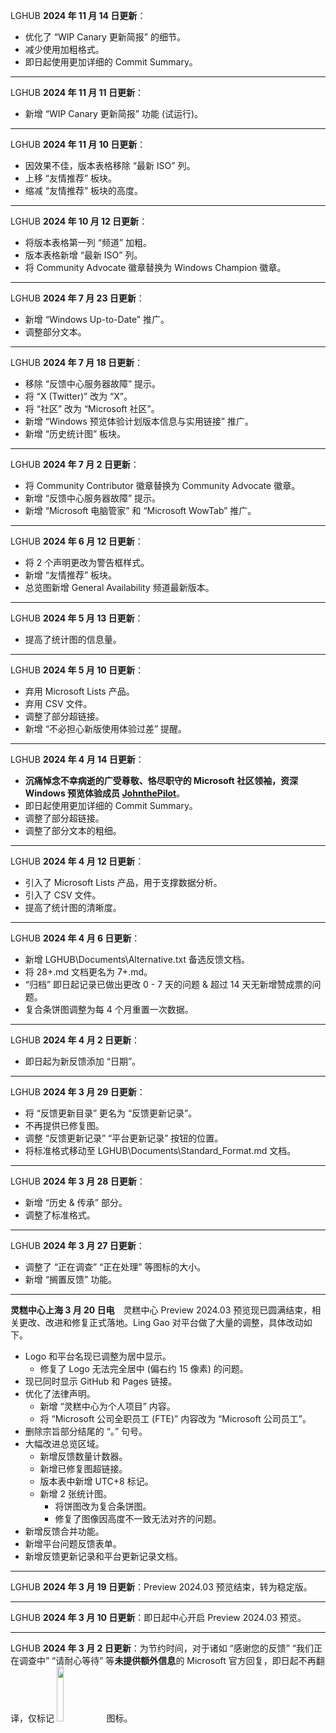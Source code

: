 LGHUB **2024 年 11 月 14 日更新**：

- 优化了 “WIP Canary 更新简报” 的细节。
- 减少使用加粗格式。
- 即日起使用更加详细的 Commit Summary。

---

LGHUB **2024 年 11 月 11 日更新**：

- 新增 “WIP Canary 更新简报” 功能 (试运行)。

---

LGHUB **2024 年 11 月 10 日更新**：

- 因效果不佳，版本表格移除 “最新 ISO” 列。
- 上移 “友情推荐” 板块。
- 缩减 “友情推荐” 板块的高度。

---

LGHUB **2024 年 10 月 12 日更新**：

- 将版本表格第一列 “频道” 加粗。
- 版本表格新增 “最新 ISO” 列。
- 将 Community Advocate 徽章替换为 Windows Champion 徽章。

---

LGHUB **2024 年 7 月 23 日更新**：

- 新增 “Windows Up-to-Date” 推广。
- 调整部分文本。

---

LGHUB **2024 年 7 月 18 日更新**：

- 移除 “反馈中心服务器故障” 提示。
- 将 “X (Twitter)” 改为 “X”。
- 将 “社区” 改为 “Microsoft 社区”。
- 新增 “Windows 预览体验计划版本信息与实用链接” 推广。
- 新增 “历史统计图” 板块。

---

LGHUB **2024 年 7 月 2 日更新**：

- 将 Community Contributor 徽章替换为 Community Advocate 徽章。
- 新增 “反馈中心服务器故障” 提示。
- 新增 “Microsoft 电脑管家” 和 “Microsoft WowTab” 推广。

---

LGHUB **2024 年 6 月 12 日更新**：

- 将 2 个声明更改为警告框样式。
- 新增 “友情推荐” 板块。
- 总览图新增 General Availability 频道最新版本。

---

LGHUB **2024 年 5 月 13 日更新**：

- 提高了统计图的信息量。

---

LGHUB **2024 年 5 月 10 日更新**：

- 弃用 Microsoft Lists 产品。
- 弃用 CSV 文件。
- 调整了部分超链接。
- 新增 “不必担心新版使用体验过差” 提醒。

---

LGHUB **2024 年 4 月 14 日更新**：

- **沉痛悼念不幸病逝的广受尊敬、恪尽职守的 Microsoft 社区领袖，资深 Windows 预览体验成员 [JohnthePilot](https://answers.microsoft.com/en-us/profile/de68638d-ba42-4e12-acc7-5dea1de48838)**。
- 即日起使用更加详细的 Commit Summary。
- 调整了部分超链接。
- 调整了部分文本的粗细。

---

LGHUB **2024 年 4 月 12 日更新**：

- 引入了 Microsoft Lists 产品，用于支撑数据分析。
- 引入了 CSV 文件。
- 提高了统计图的清晰度。

---

LGHUB **2024 年 4 月 6 日更新**：

- 新增 LGHUB\Documents\Alternative.txt 备选反馈文档。
- 将 28+.md 文档更名为 7+.md。
- “归档” 即日起记录已做出更改 0 - 7 天的问题 & 超过 14 天无新增赞成票的问题。
- 复合条饼图调整为每 4 个月重置一次数据。

---

LGHUB **2024 年 4 月 2 日更新**：

- 即日起为新反馈添加 “日期”。

---

LGHUB **2024 年 3 月 29 日更新**：

- 将 “反馈更新目录” 更名为 “反馈更新记录”。
- 不再提供已修复图。
- 调整 “反馈更新记录” “平台更新记录” 按钮的位置。
- 将标准格式移动至 LGHUB\Documents\Standard_Format.md 文档。

---

LGHUB **2024 年 3 月 28 日更新**：

- 新增 “历史 & 传承” 部分。
- 调整了标准格式。

---

LGHUB **2024 年 3 月 27 日更新**：

- 调整了 “正在调查” “正在处理” 等图标的大小。
- 新增 “搁置反馈” 功能。

---

**灵糕中心上海 3 月 20 日电**&emsp;灵糕中心 Preview 2024.03 预览现已圆满结束，相关更改、改进和修复正式落地。Ling Gao 对平台做了大量的调整，具体改动如下。

- Logo 和平台名现已调整为居中显示。
  - 修复了 Logo 无法完全居中 (偏右约 15 像素) 的问题。
- 现已同时显示 GitHub 和 Pages 链接。
- 优化了法律声明。
  - 新增 “灵糕中心为个人项目” 内容。
  - 将 “Microsoft 公司全职员工 (FTE)” 内容改为 “Microsoft 公司员工”。
- 删除宗旨部分结尾的 “。” 句号。
- 大幅改进总览区域。
  - 新增反馈数量计数器。
  - 新增已修复图超链接。
  - 版本表中新增 UTC+8 标记。
  - 新增 2 张统计图。
    - 将饼图改为复合条饼图。
    - 修复了图像因高度不一致无法对齐的问题。
- 新增反馈合并功能。
- 新增平台问题反馈表单。
- 新增反馈更新记录和平台更新记录文档。

---

LGHUB **2024 年 3 月 19 日更新**：Preview 2024.03 预览结束，转为稳定版。

---

LGHUB **2024 年 3 月 10 日更新**：即日起中心开启 Preview 2024.03 预览。

---

LGHUB **2024 年 3 月 2 日更新**：为节约时间，对于诸如 “感谢您的反馈” “我们正在调查中” “请耐心等待” 等**未提供额外信息**的 Microsoft 官方回复，即日起不再翻译，仅标记 <img src="https://github.com/Lingggao/LGHUB/blob/main/Images/M.png?raw=true" width = "15%" /> 图标。